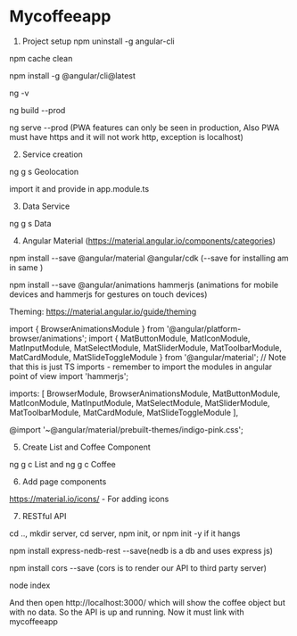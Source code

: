 # Mycoffeeapp

1. Project setup
npm uninstall -g angular-cli

npm cache clean

npm install -g @angular/cli@latest

ng -v

ng build --prod

ng serve --prod (PWA features can only be seen in production, Also PWA must have https and it will not work http, exception is localhost)

2. Service creation

ng g s Geolocation

import it and provide in app.module.ts

3. Data Service

ng g s Data

4. Angular Material (https://material.angular.io/components/categories)

npm install --save @angular/material @angular/cdk (--save for installing am in same )

npm install --save @angular/animations hammerjs (animations for mobile devices and hammerjs for gestures on touch devices)

Theming: https://material.angular.io/guide/theming

import { BrowserAnimationsModule } from '@angular/platform-browser/animations';
import { MatButtonModule, MatIconModule, MatInputModule, MatSelectModule, MatSliderModule, MatToolbarModule, MatCardModule, MatSlideToggleModule } from '@angular/material'; // Note that this is just TS imports - remember to import the modules in angular point of view
import 'hammerjs';

imports: [
    BrowserModule, BrowserAnimationsModule, MatButtonModule, MatIconModule, MatInputModule, MatSelectModule, MatSliderModule, MatToolbarModule, MatCardModule, MatSlideToggleModule
  ],

@import '~@angular/material/prebuilt-themes/indigo-pink.css';

5. Create List and Coffee Component

ng g c List and ng g c Coffee

6. Add page components

https://material.io/icons/ - For adding icons

7. RESTful API

cd .., mkdir server, cd server, npm init, or npm init -y if it hangs

npm install express-nedb-rest --save(nedb is a db and uses express js)

npm install cors --save (cors is to render our API to third party server)

node index

And then open http://localhost:3000/ which will show the coffee object but with no data. So the API is up and running. Now it must link with mycoffeeapp